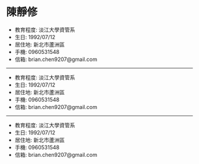 <h1>陳靜修</h1>
<div>
    <ul>
        <li>教育程度: 淡江大學資管系</li>
        <li>生日: 1992/07/12</li>
        <li>居住地: 新北市蘆洲區</li>
        <li>手機: 0960531548</li>
        <li>信箱: brian.chen9207@gmail.com</li>
    </ul>
</div>
<hr>
<div>
    <ul>
        <li>教育程度: 淡江大學資管系</li>
        <li>生日: 1992/07/12</li>
        <li>居住地: 新北市蘆洲區</li>
        <li>手機: 0960531548</li>
        <li>信箱: brian.chen9207@gmail.com</li>
    </ul>
</div>
<hr>
<div>
    <ul>
        <li>教育程度: 淡江大學資管系</li>
        <li>生日: 1992/07/12</li>
        <li>居住地: 新北市蘆洲區</li>
        <li>手機: 0960531548</li>
        <li>信箱: brian.chen9207@gmail.com</li>
    </ul>
</div>
  
  
